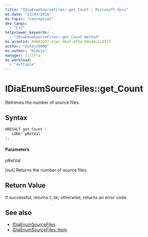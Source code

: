 ```yaml
---
title: "IDiaEnumSourceFiles::get_Count | Microsoft Docs"
ms.date: "11/04/2016"
ms.topic: "conceptual"
dev_langs:
  - "C++"
helpviewer_keywords:
  - "IDiaEnumSourceFiles::get_Count method"
ms.assetid: 04083b97-e1ac-4baf-bf5a-50a4dc1c6f27
author: "mikejo5000"
ms.author: "mikejo"
manager: jillfra
ms.workload:
  - "multiple"
---
```

# IDiaEnumSourceFiles::get_Count
Retrieves the number of source files.

## Syntax

```C++
HRESULT get_Count ( 
   LONG* pRetVal
);
```

#### Parameters
 pRetVal

[out] Returns the number of source files.

## Return Value
 If successful, returns `S_OK`; otherwise, returns an error code.

## See also
- [IDiaEnumSourceFiles](../../debugger/debug-interface-access/idiaenumsourcefiles.md)
- [IDiaEnumSourceFiles::Item](../../debugger/debug-interface-access/idiaenumsourcefiles-item.md)
